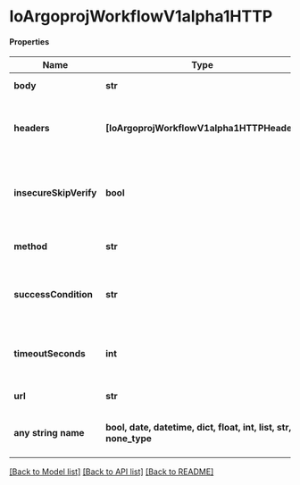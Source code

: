 # IoArgoprojWorkflowV1alpha1HTTP

#### Properties
Name | Type | Description | Notes
------------ | ------------- | ------------- | -------------
**body** | **str** | Body is content of the HTTP Request | [optional] 
**headers** | **[IoArgoprojWorkflowV1alpha1HTTPHeader]** | Headers are an optional list of headers to send with HTTP requests | [optional] 
**insecureSkipVerify** | **bool** | insecureSkipVerify is a bool when if set to true will skip TLS verification for the HTTP client | [optional] 
**method** | **str** | Method is HTTP methods for HTTP Request | [optional] 
**successCondition** | **str** | SuccessCondition is an expression if evaluated to true is considered successful | [optional] 
**timeoutSeconds** | **int** | TimeoutSeconds is request timeout for HTTP Request. Default is 30 seconds | [optional] 
**url** | **str** | URL of the HTTP Request | 
**any string name** | **bool, date, datetime, dict, float, int, list, str, none_type** | any string name can be used but the value must be the correct type | [optional]

[[Back to Model list]](../README.md#documentation-for-models) [[Back to API list]](../README.md#documentation-for-api-endpoints) [[Back to README]](../README.md)

